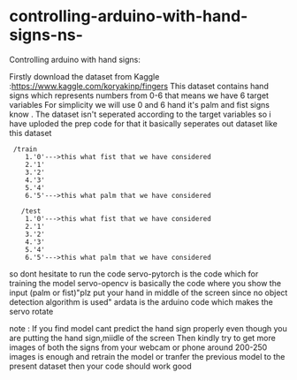 # controlling-arduino-with-hand-signs-ns-

Controlling arduino with hand signs:

Firstly download the dataset from Kaggle :https://www.kaggle.com/koryakinp/fingers
This dataset contains hand signs which represents numbers from 0-6 that means we have 6 target variables
For simplicity we will use 0 and 6 hand it's palm and fist signs know .
The dataset isn't seperated according to the target variables so i have uploded the prep code for that
it basically seperates out dataset like this
dataset

     /train
        1.'0'--->this what fist that we have considered
        2.'1'
        3.'2'
        4.'3'
        5.'4'
        6.'5'--->this what palm that we have considered

       /test
        1.'0'--->this what fist that we have considered
        2.'1'
        3.'2'
        4.'3'
        5.'4'
        6.'5'--->this what palm that we have considered 

so dont hesitate to run the code
servo-pytorch is the code which for training the model
servo-opencv is basically the code where you show the input (palm or fist)"plz put your hand in middle of the screen since no object detection algorithm is used"
ardata is the arduino code which makes the servo rotate 


note :
If you find model cant predict the hand sign properly even though you are putting the hand sign,miidle of the screen
Then kindly try to get more images of both the signs from your webcam or phone around 200-250 images is enough 
and retrain the model or tranfer the previous model to the present dataset
then your code should work good

